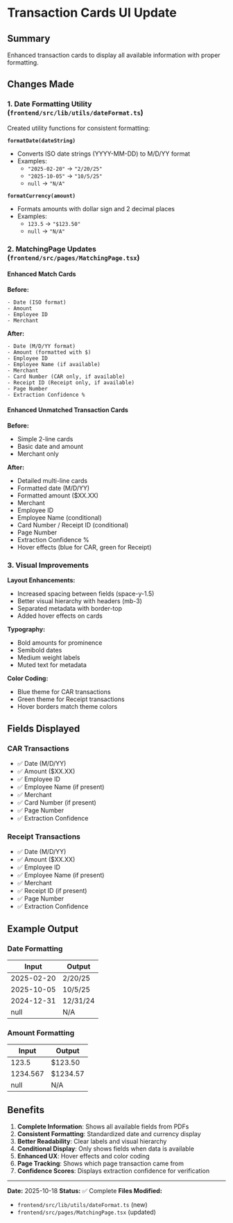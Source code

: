 # Transaction Cards UI Update

## Summary
Enhanced transaction cards to display all available information with proper formatting.

## Changes Made

### 1. Date Formatting Utility (`frontend/src/lib/utils/dateFormat.ts`)
Created utility functions for consistent formatting:

**`formatDate(dateString)`**
- Converts ISO date strings (YYYY-MM-DD) to M/D/YY format
- Examples:
  - `"2025-02-20"` → `"2/20/25"`
  - `"2025-10-05"` → `"10/5/25"`
  - `null` → `"N/A"`

**`formatCurrency(amount)`**
- Formats amounts with dollar sign and 2 decimal places
- Examples:
  - `123.5` → `"$123.50"`
  - `null` → `"N/A"`

### 2. MatchingPage Updates (`frontend/src/pages/MatchingPage.tsx`)

#### Enhanced Match Cards
**Before:**
```tsx
- Date (ISO format)
- Amount
- Employee ID
- Merchant
```

**After:**
```tsx
- Date (M/D/YY format)
- Amount (formatted with $)
- Employee ID
- Employee Name (if available)
- Merchant
- Card Number (CAR only, if available)
- Receipt ID (Receipt only, if available)
- Page Number
- Extraction Confidence %
```

#### Enhanced Unmatched Transaction Cards
**Before:**
- Simple 2-line cards
- Basic date and amount
- Merchant only

**After:**
- Detailed multi-line cards
- Formatted date (M/D/YY)
- Formatted amount ($XX.XX)
- Merchant
- Employee ID
- Employee Name (conditional)
- Card Number / Receipt ID (conditional)
- Page Number
- Extraction Confidence %
- Hover effects (blue for CAR, green for Receipt)

### 3. Visual Improvements

**Layout Enhancements:**
- Increased spacing between fields (space-y-1.5)
- Better visual hierarchy with headers (mb-3)
- Separated metadata with border-top
- Added hover effects on cards

**Typography:**
- Bold amounts for prominence
- Semibold dates
- Medium weight labels
- Muted text for metadata

**Color Coding:**
- Blue theme for CAR transactions
- Green theme for Receipt transactions
- Hover borders match theme colors

## Fields Displayed

### CAR Transactions
- ✅ Date (M/D/YY)
- ✅ Amount ($XX.XX)
- ✅ Employee ID
- ✅ Employee Name (if present)
- ✅ Merchant
- ✅ Card Number (if present)
- ✅ Page Number
- ✅ Extraction Confidence

### Receipt Transactions
- ✅ Date (M/D/YY)
- ✅ Amount ($XX.XX)
- ✅ Employee ID
- ✅ Employee Name (if present)
- ✅ Merchant
- ✅ Receipt ID (if present)
- ✅ Page Number
- ✅ Extraction Confidence

## Example Output

### Date Formatting
| Input | Output |
|-------|--------|
| 2025-02-20 | 2/20/25 |
| 2025-10-05 | 10/5/25 |
| 2024-12-31 | 12/31/24 |
| null | N/A |

### Amount Formatting
| Input | Output |
|-------|--------|
| 123.5 | $123.50 |
| 1234.567 | $1234.57 |
| null | N/A |

## Benefits

1. **Complete Information**: Shows all available fields from PDFs
2. **Consistent Formatting**: Standardized date and currency display
3. **Better Readability**: Clear labels and visual hierarchy
4. **Conditional Display**: Only shows fields when data is available
5. **Enhanced UX**: Hover effects and color coding
6. **Page Tracking**: Shows which page transaction came from
7. **Confidence Scores**: Displays extraction confidence for verification

---

**Date:** 2025-10-18
**Status:** ✅ Complete
**Files Modified:**
- `frontend/src/lib/utils/dateFormat.ts` (new)
- `frontend/src/pages/MatchingPage.tsx` (updated)
